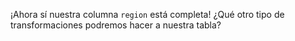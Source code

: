 ¡Ahora sí nuestra columna `region` está completa! ¿Qué otro tipo de transformaciones podremos hacer a nuestra tabla?
